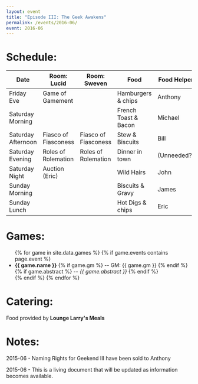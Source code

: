 ```yaml
---
layout: event
title: "Episode III: The Geek Awakens"
permalink: /events/2016-06/
event: 2016-06
---
```


# Schedule:

| Date               | Room: Lucid          | Room: Sweven         | Food                 | Food Helper |
|--------------------|----------------------|----------------------|----------------------|-------------|
| Friday Eve         | Game of Gamement     |                      | Hamburgers & chips   | Anthony     |
| Saturday Morning   |                      |                      | French Toast & Bacon | Michael     |
| Saturday Afternoon | Fiasco of Fiasconess | Fiasco of Fiasconess | Stew & Biscuits      | Bill        |
| Saturday Evening   | Roles of Rolemation  | Roles of Rolemation  | Dinner in town       | (Unneeded?) |
| Saturday Night     | Auction (Eric)       |                      | Wild Hairs           | John        |
| Sunday Morning     |                      |                      | Biscuits & Gravy     | James       |
| Sunday Lunch       |                      |                      | Hot Digs & chips     | Eric        |

    
<h1>Games:</h1>
<ul>
{% for game in site.data.games %}
  {% if game.events contains page.event %}
  <li><strong>{{ game.name }}</strong> {% if game.gm %} -- GM: {{ game.gm }} {% endif %} {% if game.abstract %} -- <em>{{ game.abstract }}</em> {% endif %}</li>
  {% endif %}
{% endfor %}
</ul>


# Catering:
Food provided by **Lounge Larry's Meals**

# Notes: 
2015-06 - Naming Rights for Geekend III have been sold to Anthony

2015-06 - This is a living document that will be updated as information becomes available.

